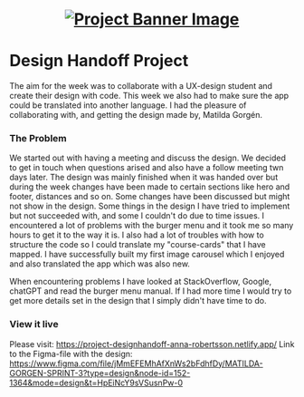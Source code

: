 <h1 align="center">
  <a href="">
    <img src="/src/assets/design-handoff.svg" alt="Project Banner Image">
  </a>
</h1>

# Design Handoff Project

The aim for the week was to collaborate with a UX-design student and create their design with code. This week we also had to make sure the app could be translated into another language. I had the pleasure of collaborating with, and getting the design made by, Matilda Gorgén.

### The Problem

We started out with having a meeting and discuss the design. We decided to get in touch when questions arised and also have a follow meeting twn days later. The design was mainly finished when it was handed over but during the week changes have been made to certain sections like hero and footer, distances and so on. Some changes have been discussed but might not show in the design. Some things in the design I have tried to implement but not succeeded with, and some I couldn't do due to time issues.
I encountered a lot of problems with the burger menu and it took me so many hours to get it to the way it is. I also had a lot of troubles with how to structure the code so I could translate my "course-cards" that I have mapped. I have successfully built my first image carousel which I enjoyed and also translated the app which was also new.

When encountering problems I have looked at StackOverflow, Google, chatGPT and read the burger menu manual. If I had more time I would try to get more details set in the design that I simply didn't have time to do.

### View it live

Please visit: https://project-designhandoff-anna-robertsson.netlify.app/
Link to the Figma-file with the design: https://www.figma.com/file/jMmEFEMhAfXnWs2bFdhfDy/MATILDA-GORGEN-SPRINT-3?type=design&node-id=152-1364&mode=design&t=HpEiNcY9sVSusnPw-0
